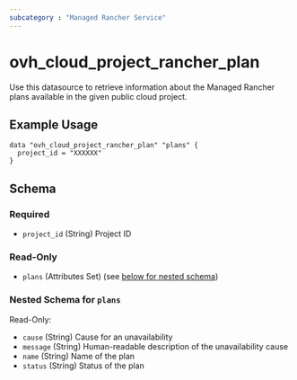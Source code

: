 ```yaml
---
subcategory : "Managed Rancher Service"
---
```


# ovh_cloud_project_rancher_plan

Use this datasource to retrieve information about the Managed Rancher plans available in the given public cloud project.

## Example Usage

```hcl
data "ovh_cloud_project_rancher_plan" "plans" {
  project_id = "XXXXXX"
}
```

## Schema

### Required

- `project_id` (String) Project ID

### Read-Only

- `plans` (Attributes Set) (see [below for nested schema](#nestedatt--plans))

<a id="nestedatt--plans"></a>
### Nested Schema for `plans`

Read-Only:

- `cause` (String) Cause for an unavailability
- `message` (String) Human-readable description of the unavailability cause
- `name` (String) Name of the plan
- `status` (String) Status of the plan
